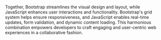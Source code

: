 Together, Bootstrap streamlines the visual design and layout, while JavaScript enhances user interactions and functionality. Bootstrap's grid system helps ensure responsiveness, and JavaScript enables real-time updates, form validation, and dynamic content loading. This harmonious combination empowers developers to craft engaging and user-centric web experiences in a collaborative fashion.
